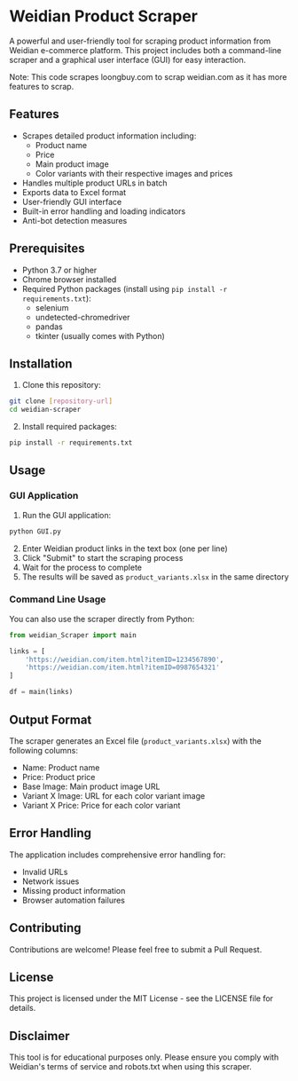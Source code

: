 # Weidian Product Scraper

A powerful and user-friendly tool for scraping product information from Weidian e-commerce platform. This project includes both a command-line scraper and a graphical user interface (GUI) for easy interaction. 

Note: This code scrapes loongbuy.com to scrap weidian.com as it has more features to scrap.

## Features

- Scrapes detailed product information including:
  - Product name
  - Price
  - Main product image
  - Color variants with their respective images and prices
- Handles multiple product URLs in batch
- Exports data to Excel format
- User-friendly GUI interface
- Built-in error handling and loading indicators
- Anti-bot detection measures

## Prerequisites

- Python 3.7 or higher
- Chrome browser installed
- Required Python packages (install using `pip install -r requirements.txt`):
  - selenium
  - undetected-chromedriver
  - pandas
  - tkinter (usually comes with Python)

## Installation

1. Clone this repository:
```bash
git clone [repository-url]
cd weidian-scraper
```

2. Install required packages:
```bash
pip install -r requirements.txt
```

## Usage

### GUI Application

1. Run the GUI application:
```bash
python GUI.py
```

2. Enter Weidian product links in the text box (one per line)
3. Click "Submit" to start the scraping process
4. Wait for the process to complete
5. The results will be saved as `product_variants.xlsx` in the same directory

### Command Line Usage

You can also use the scraper directly from Python:

```python
from weidian_Scraper import main

links = [
    'https://weidian.com/item.html?itemID=1234567890',
    'https://weidian.com/item.html?itemID=0987654321'
]

df = main(links)
```

## Output Format

The scraper generates an Excel file (`product_variants.xlsx`) with the following columns:
- Name: Product name
- Price: Product price
- Base Image: Main product image URL
- Variant X Image: URL for each color variant image
- Variant X Price: Price for each color variant

## Error Handling

The application includes comprehensive error handling for:
- Invalid URLs
- Network issues
- Missing product information
- Browser automation failures

## Contributing

Contributions are welcome! Please feel free to submit a Pull Request.

## License

This project is licensed under the MIT License - see the LICENSE file for details.

## Disclaimer

This tool is for educational purposes only. Please ensure you comply with Weidian's terms of service and robots.txt when using this scraper. 
